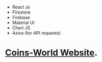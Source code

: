 
*	React Js 
*	Firestore
*	Firebase
*	Material UI
*	Chart JS
*	Axios (for API requests)

# [Coins-World Website](https://coins-world-d1714.web.app/).
